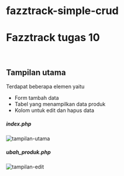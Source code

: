 # fazztrack-simple-crud
<h1>Fazztrack tugas 10</h1> <br/>
<h2> Tampilan utama </h2>
<p>Terdapat beberapa elemen yaitu</p>
<ul>
  <li>Form tambah data</li>
  <li>Tabel yang menampilkan data produk</li>
  <li>Kolom untuk edit dan hapus data</li>
</ul>
<h5>index.php</h5>

![tampilan-utama](https://user-images.githubusercontent.com/72005256/102974643-785ce500-4531-11eb-8d1a-5b136ad5d6a9.JPG)

<h5>ubah_produk.php</h5>

![tampilan-edit](https://user-images.githubusercontent.com/72005256/102974639-76932180-4531-11eb-9c5e-704b57eb1292.JPG)
